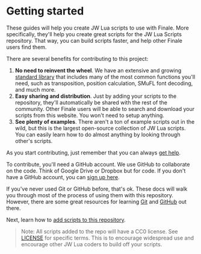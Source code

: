# Getting started

These guides will help you create JW Lua scripts to use with Finale. More specifically, they'll help you create great scripts for the JW Lua Scripts repository. That way, you can build scripts faster, and help other Finale users find them.

There are several benefits for contributing to this project:

1. **No need to reinvent the wheel**. We have an extensive and growing [standard library](/docs/library) that includes many of the most common functions you'll need, such as transposition, position calculation, SMuFL font decoding, and much more.
2. **Easy sharing and distribution**. Just by adding your scripts to the repository, they'll automatically be shared with the rest of the community. Other Finale users will be able to search and download your scripts from this website. You won't need to setup anything.
3. **See plenty of examples**. There aren't a ton of example scripts out in the wild, but this is the largest open-source collection of JW Lua scripts. You can easily learn how to do almost anything by looking through other's scripts.

As you start contributing, just remember that you can always [get help](/docs/getting-started/getting-help).

To contribute, you'll need a GitHub account. We use GitHub to collaborate on the code. Think of Google Drive or Dropbox but for code. If you don't have a GitHub account, you can [sign up here](https://github.com/signup).

If you've never used Git or GitHub before, that's ok. These docs will walk you through most of the process of using them with this repository. However, there are some great resources for learning [Git](https://youtu.be/USjZcfj8yxE) and [GitHub](https://youtu.be/nhNq2kIvi9s) out there.

Next, learn how to [add scripts to this repository](/docs/getting-started/adding-scripts).

> Note: All scripts added to the repo will have a CC0 license. See [LICENSE](https://github.com/Nick-Mazuk/jw-lua-scripts/blob/master/LICENSE) for specific terms. This is to encourage widespread use and encourage other JW Lua coders to build off your scripts.
